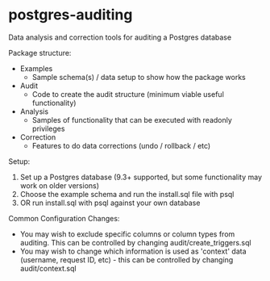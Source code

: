 postgres-auditing
=================

Data analysis and correction tools for auditing a Postgres database

Package structure:
- Examples
  - Sample schema(s) / data setup to show how the package works
- Audit
  - Code to create the audit structure (minimum viable useful functionality)
- Analysis
  - Samples of functionality that can be executed with readonly privileges
- Correction
  - Features to do data corrections (undo / rollback / etc)

Setup:
1. Set up a Postgres database (9.3+ supported, but some functionality may work on older versions)
2. Choose the example schema and run the install.sql file with psql
3. OR run install.sql with psql against your own database

Common Configuration Changes:
* You may wish to exclude specific columns or column types from auditing. This can be controlled by changing audit/create_triggers.sql
* You may wish to change which information is used as 'context' data (username, request ID, etc) - this can be controlled by changing audit/context.sql
